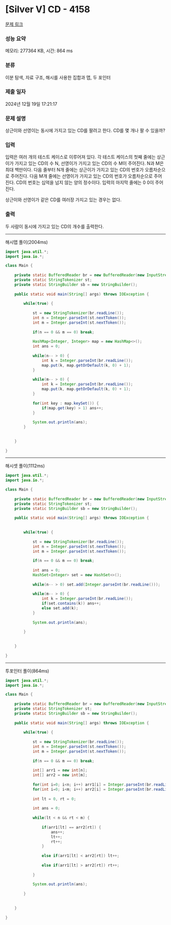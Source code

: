 # [Silver V] CD - 4158 

[문제 링크](https://www.acmicpc.net/problem/4158) 

### 성능 요약
 
메모리: 277364 KB, 시간: 864 ms

### 분류

이분 탐색, 자료 구조, 해시를 사용한 집합과 맵, 두 포인터

### 제출 일자

2024년 12월 19일 17:21:17

### 문제 설명

<p>상근이와 선영이는 동시에 가지고 있는 CD를 팔려고 한다. CD를 몇 개나 팔 수 있을까?</p>

### 입력 

 <p>입력은 여러 개의 테스트 케이스로 이루어져 있다. 각 테스트 케이스의 첫째 줄에는 상근이가 가지고 있는 CD의 수 N, 선영이가 가지고 있는 CD의 수 M이 주어진다. N과 M은 최대 백만이다. 다음 줄부터 N개 줄에는 상근이가 가지고 있는 CD의 번호가 오름차순으로 주어진다. 다음 M개 줄에는 선영이가 가지고 있는 CD의 번호가 오름차순으로 주어진다. CD의 번호는 십억을 넘지 않는 양의 정수이다. 입력의 마지막 줄에는 0 0이 주어진다.</p>

<p>상근이와 선영이가 같은 CD를 여러장 가지고 있는 경우는 없다.</p>

### 출력 

 <p>두 사람이 동시에 가지고 있는 CD의 개수를 출력한다.</p>

---

해시맵 풀이(2004ms)

```java
import java.util.*;
import java.io.*;

class Main {
    
    private static BufferedReader br = new BufferedReader(new InputStreamReader(System.in));
    private static StringTokenizer st;
    private static StringBuilder sb = new StringBuilder();
    
    public static void main(String[] args) throws IOException {
        
        while(true) {
            
            st = new StringTokenizer(br.readLine());
            int n = Integer.parseInt(st.nextToken());
            int m = Integer.parseInt(st.nextToken());
            
            if(n == 0 && m == 0) break;
            
            HashMap<Integer, Integer> map = new HashMap<>();
            int ans = 0;
            
            while(n-- > 0) {
                int k = Integer.parseInt(br.readLine());
                map.put(k, map.getOrDefault(k, 0) + 1);
            }
        
            while(m-- > 0) {
                int k = Integer.parseInt(br.readLine());
                map.put(k, map.getOrDefault(k, 0) + 1);
            }
            
            for(int key : map.keySet()) {
                if(map.get(key) > 1) ans++;
            }
        
            System.out.println(ans);
        }
        
        
    }
    
}


```

---

해시셋 풀이(1112ms)

```java
import java.util.*;
import java.io.*;

class Main {
    
    private static BufferedReader br = new BufferedReader(new InputStreamReader(System.in));
    private static StringTokenizer st;
    private static StringBuilder sb = new StringBuilder();
    
    public static void main(String[] args) throws IOException {
        
        
        while(true) {
            
            st = new StringTokenizer(br.readLine());
            int n = Integer.parseInt(st.nextToken());
            int m = Integer.parseInt(st.nextToken());
            
            if(n == 0 && m == 0) break;
            
            int ans = 0;
            HashSet<Integer> set = new HashSet<>();
            
            while(n-- > 0) set.add(Integer.parseInt(br.readLine()));
        
            while(m-- > 0) {
                int k = Integer.parseInt(br.readLine());
                if(set.contains(k)) ans++;
                else set.add(k);
            }
            
            System.out.println(ans);
            
        }
        
        
    }
    
}


```

---

투포인터 풀이(864ms)

```java
import java.util.*;
import java.io.*;

class Main {
    
    private static BufferedReader br = new BufferedReader(new InputStreamReader(System.in));
    private static StringTokenizer st;
    private static StringBuilder sb = new StringBuilder();
    
    public static void main(String[] args) throws IOException {
        
        while(true) {
            
            st = new StringTokenizer(br.readLine());
            int n = Integer.parseInt(st.nextToken());
            int m = Integer.parseInt(st.nextToken());
            
            if(n == 0 && m == 0) break;
            
            int[] arr1 = new int[n];
            int[] arr2 = new int[m];
            
            for(int i=0; i<n; i++) arr1[i] = Integer.parseInt(br.readLine());
            for(int i=0; i<m; i++) arr2[i] = Integer.parseInt(br.readLine());
            
            int lt = 0, rt = 0;
            
            int ans = 0;
            
            while(lt < n && rt < m) {
                
                if(arr1[lt] == arr2[rt]) {
                    ans++;
                    lt++;
                    rt++;
                }
                
                else if(arr1[lt] < arr2[rt]) lt++;
                
                else if(arr1[lt] > arr2[rt]) rt++;
                
            }
            
            System.out.println(ans);
            
        }
        
        
    }
    
}


```

